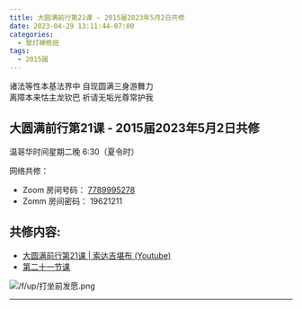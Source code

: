 ```yaml
---
title: 大圆满前行第21课 - 2015届2023年5月2日共修
date: 2023-04-29 13:11:44-07:00
categories:
  - 慧灯禅修班
tags:
  - 2015届
---
```

诸法等性本基法界中 自现圆满三身游舞力  
离障本来怙主龙钦巴 祈请无垢光尊常护我

## 大圆满前行第21课 - 2015届2023年5月2日共修

温哥华时间星期二晚 6:30（夏令时） 

网络共修：

- Zoom 房间号码： [7789995278](https://us02web.zoom.us/j/7789995278?pwd=VjZmbWJFY2k2K0E5RVB2cTNIQmhqUT09)
- Zomm 房间密码： 19621211

## 共修内容:

- [大圆满前行第21课 | 索达吉堪布 (Youtube)](https://www.youtube.com/watch?v=x_PaauOb_yo&list=PLAnEIprIVklfWTKX6X1gI9eR_phiB8B4b&index=23)
- [第二十一节课](http://huidengchanxiu.net/refs/qxgs/qxgs-03xm#第二十一节课)

![/f/up/打坐前发愿.png](/f/up/打坐前发愿.png)

---



